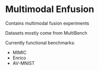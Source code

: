 # Multimodal Enfusion

Contains multimodal fusion experiments

Datasets mostly come from MultiBench

Currently functional benchmarks: 
- MIMIC
- Enrico
- AV-MNIST

